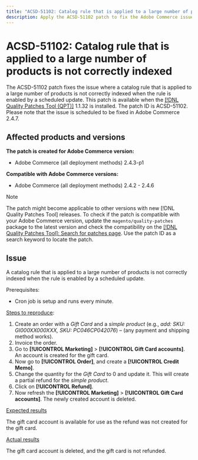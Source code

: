 ```yaml
---
title: "ACSD-51102: Catalog rule that is applied to a large number of products is not correctly indexed"
description: Apply the ACSD-51102 patch to fix the Adobe Commerce issue where a catalog rule that is applied to a large number of products is not correctly indexed when the rule is enabled by a scheduled update.
---
```

# ACSD-51102: Catalog rule that is applied to a large number of products is not correctly indexed

The ACSD-51102 patch fixes the issue where a catalog rule that is applied to a large number of products is not correctly indexed when the rule is enabled by a scheduled update. This patch is available when the [[!DNL Quality Patches Tool (QPT)]](/help/announcements/adobe-commerce-announcements/magento-quality-patches-released-new-tool-to-self-serve-quality-patches.md) 1.1.32 is installed. The patch ID is ACSD-51102. Please note that the issue is scheduled to be fixed in Adobe Commerce 2.4.7.

## Affected products and versions

**The patch is created for Adobe Commerce version:**

* Adobe Commerce (all deployment methods) 2.4.3-p1

**Compatible with Adobe Commerce versions:**

* Adobe Commerce (all deployment methods) 2.4.2 - 2.4.6

>[!NOTE]
>
>The patch might become applicable to other versions with new [!DNL Quality Patches Tool] releases. To check if the patch is compatible with your Adobe Commerce version, update the `magento/quality-patches` package to the latest version and check the compatibility on the [[!DNL Quality Patches Tool]: Search for patches page](https://experienceleague.adobe.com/tools/commerce-quality-patches/index.html). Use the patch ID as a search keyword to locate the patch.

## Issue

A catalog rule that is applied to a large number of products is not correctly indexed when the rule is enabled by a scheduled update.

Prerequisites:

* Cron job is setup and runs every minute.

<u>Steps to reproduce</u>:

1. Create an order with a *Gift Card* and a *simple product* (e.g., *add: SKU: GI000XX000XXX, SKU: PC046CP042076*) – (any payment and shipping method works).
2. Invoice the order.
3. Go to **[!UICONTROL Marketing]** > **[!UICONTROL Gift Card accounts]**. An account is created for the gift card.
4. Now go to **[!UICONTROL Order]**, and create a **[!UICONTROL Credit Memo]**.
5. Change the quantity for the *Gift Card* to 0 and update it. This will create a partial refund for the *simple product*.
6. Click on **[!UICONTROL Refund]**.
7. Now refresh the **[!UICONTROL Marketing]** > **[!UICONTROL Gift Card accounts]**. The newly created account is deleted.

<u>Expected results</u>

The gift card account is available for use as the refund was not created for the gift card.

<u>Actual results</u>

The gift card account is deleted, and the gift card is not refunded.
